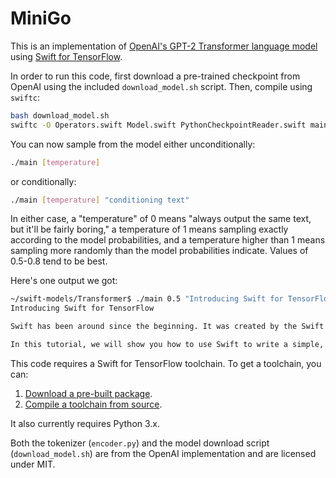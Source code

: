 # MiniGo

This is an implementation of [OpenAI's GPT-2 Transformer language model](github.com/openai/gpt-2) using [Swift for TensorFlow](github.com/tensorflow/swift).

In order to run this code, first download a pre-trained checkpoint from OpenAI
using the included `download_model.sh` script. Then, compile using `swiftc`:

```sh
bash download_model.sh
swiftc -O Operators.swift Model.swift PythonCheckpointReader.swift main.swift
```

You can now sample from the model either unconditionally:

```sh
./main [temperature]
```

or conditionally:

```sh
./main [temperature] "conditioning text"
```

In either case, a "temperature" of 0 means "always output the same text, but it'll be fairly boring,"
a temperature of 1 means sampling exactly according to the model probabilities, and a temperature
higher than 1 means sampling more randomly than the model probabilities indicate. Values of 0.5-0.8 tend
to be best.

Here's one output we got:

```sh
~/swift-models/Transformer$ ./main 0.5 "Introducing Swift for TensorFlow"
Introducing Swift for TensorFlow

Swift has been around since the beginning. It was created by the Swift team to enable developers to write Swift code. It is a powerful language for developing many different types of data structures.

In this tutorial, we will show you how to use Swift to write a simple, simple TensorFlow program.
```

This code requires a Swift for TensorFlow toolchain.
To get a toolchain, you can:

1. [Download a pre-built package](https://github.com/tensorflow/swift/blob/master/Installation.md).
2. [Compile a toolchain from source](https://github.com/apple/swift/tree/tensorflow#building-swift-for-tensorflow).

It also currently requires Python 3.x.

Both the tokenizer (`encoder.py`) and the model download script (`download_model.sh`) are
from the OpenAI implementation and are licensed under MIT.

